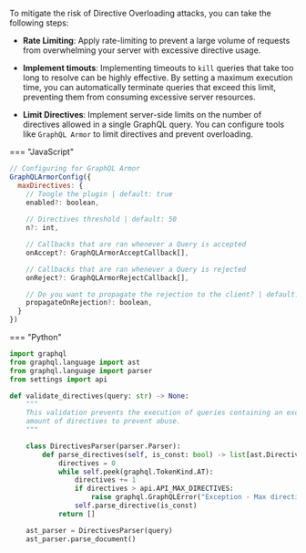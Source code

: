 To mitigate the risk of Directive Overloading attacks, you can take the following steps:

- **Rate Limiting**: Apply rate-limiting to prevent a large volume of requests from overwhelming your server with excessive directive usage.

- **Implement timouts**: Implementing timeouts to `kill` queries that take too long to resolve can be highly effective. By setting a maximum execution time, you can automatically terminate queries that exceed this limit, preventing them from consuming excessive server resources. 

- **Limit Directives**: Implement server-side limits on the number of directives allowed in a single GraphQL query. You can configure tools like `GraphQL Armor` to limit directives and prevent overloading.

=== "JavaScript"
  ```javascript
  // Configuring for GraphQL Armor
  GraphQLArmorConfig({
    maxDirectives: {
      // Toogle the plugin | default: true
      enabled?: boolean,
    
      // Directives threshold | default: 50
      n?: int,

      // Callbacks that are ran whenever a Query is accepted
      onAccept?: GraphQLArmorAcceptCallback[],

      // Callbacks that are ran whenever a Query is rejected
      onReject?: GraphQLArmorRejectCallback[],

      // Do you want to propagate the rejection to the client? | default: true
      propagateOnRejection?: boolean,
    }
  })
  ```


=== "Python"
  ```python
  import graphql
  from graphql.language import ast
  from graphql.language import parser
  from settings import api

  def validate_directives(query: str) -> None:
      """
      This validation prevents the execution of queries containing an excessive
      amount of directives to prevent abuse.
      """

      class DirectivesParser(parser.Parser):
          def parse_directives(self, is_const: bool) -> list[ast.DirectiveNode]:
              directives = 0
              while self.peek(graphql.TokenKind.AT):
                  directives += 1
                  if directives > api.API_MAX_DIRECTIVES:
                      raise graphql.GraphQLError("Exception - Max directives exceeded")
                  self.parse_directive(is_const)
              return []

      ast_parser = DirectivesParser(query)
      ast_parser.parse_document()
  ```